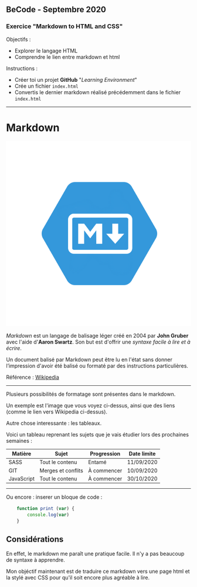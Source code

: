 ## BeCode - Septembre 2020
### Exercice "Markdown to HTML and CSS"

Objectifs :
* Explorer le langage HTML
* Comprendre le lien entre markdown et html

Instructions :
* Créer toi un projet **GitHub** "*Learning Environment*"
* Crée un fichier `index.html`
* Convertis le dernier markdown réalisé précédemment dans le fichier `index.html`

---

# Markdown
![markdown logo](img/markdown.png)

*Markdown* est un langage de balisage léger créé en 2004 par **John Gruber** avec l'aide d'**Aaron Swartz**. Son but est d'offrir une *syntaxe facile à lire et à écrire*.

Un document balisé par Markdown peut être lu en l'état sans donner l’impression d'avoir été balisé ou formaté par des instructions particulières.

Référence : [Wikipedia](https://fr.wikipedia.org/wiki/Markdown)

---

Plusieurs possibilités de formatage sont présentes dans le markdown.

Un exemple est l'image que vous voyez ci-dessus, ainsi que des liens (comme le lien vers Wikipedia ci-dessus).

Autre chose interessante : les tableaux.

Voici un tableau reprenant les sujets que je vais étudier lors des prochaines semaines :

| Matière | Sujet | Progression | Date limite |
| - | -| - | - |
| SASS  | Tout le contenu |Entamé | 11/09/2020 |
| GIT | Merges et conflits | À commencer | 10/09/2020 |
| JavaScript | Tout le contenu | À commencer | 30/10/2020 |

---

Ou encore : inserer un bloque de code :

```javascript
    function print (var) {
        console.log(var)
    }
```

## Considérations

En effet, le markdown me paraît une pratique facile. Il n'y a pas beaucoup de syntaxe à apprendre.

Mon objéctif maintenant est de traduire ce markdown vers une page html et la stylé avec CSS pour qu'il soit encore plus agréable à lire.

